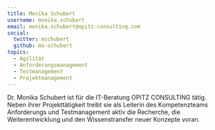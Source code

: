 ```yaml
---
title: Monika Schubert
username: monika.schubert
email: monika.schubert@opitz-consulting.com
social:
  twitter: mschubert
  github: mo-schubert
topics:
  - Agilität
  - Anforderungsmanagement
  - Testmanagement
  - Projektmanagement
---
```


Dr. Monika Schubert ist für die IT-Beratung OPITZ CONSULTING tätig. Neben ihrer Projekttätigkeit treibt sie als Leiterin des Kompetenzteams Anforderungs und Testmanagement aktiv die Recherche, die Weiterentwicklung und den Wissenstransfer neuer Konzepte voran.

